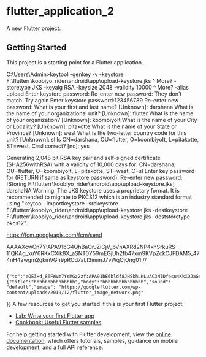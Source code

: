# flutter_application_2

A new Flutter project.

## Getting Started

This project is a starting point for a Flutter application.
 <!-- flutter build apk --split-per-abi -->
 C:\Users\Admin>keytool -genkey -v -keystore F:\flutterr\koobiyo_rider\android\app\upload-keystore.jks ^
More?         -storetype JKS -keyalg RSA -keysize 2048 -validity 10000 ^
More?         -alias upload
Enter keystore password:
Re-enter new password:
They don't match. Try again
Enter keystore password:123456789
Re-enter new password:
What is your first and last name?
  [Unknown]:  darshana
What is the name of your organizational unit?
  [Unknown]:  flutter
What is the name of your organization?
  [Unknown]:  koombiyoIt
What is the name of your City or Locality?
  [Unknown]:  pitakotte
What is the name of your State or Province?
  [Unknown]:  west
What is the two-letter country code for this unit?
  [Unknown]:  sl
Is CN=darshana, OU=flutter, O=koombiyoIt, L=pitakotte, ST=west, C=sl correct?
  [no]:  yes

Generating 2,048 bit RSA key pair and self-signed certificate (SHA256withRSA) with a validity of 10,000 days
        for: CN=darshana, OU=flutter, O=koombiyoIt, L=pitakotte, ST=west, C=sl
Enter key password for <upload>
        (RETURN if same as keystore password):
Re-enter new password:
[Storing F:\flutterr\koobiyo_rider\android\app\upload-keystore.jks]
darshaNA
Warning:
The JKS keystore uses a proprietary format. It is recommended to migrate to PKCS12 which is an industry standard format using "keytool -importkeystore -srckeystore F:\flutterr\koobiyo_rider\android\app\upload-keystore.jks -destkeystore F:\flutterr\koobiyo_rider\android\app\upload-keystore.jks -deststoretype pkcs12".
<!-- flutter build apk --split-per-abi -->
https://fcm.googleapis.com/fcm/send

AAAAXcwCn7Y:APA91bG4QhBaOrJZiCjV_bVnAXRd2NP4xhSrkuRS-11QKAg_xuY6RKxCXik8X_aSNT0Y59mEGjUh2fb47xm9KVpZckCJFDAM5_474nH4awgm2gkmVGh9pROd7aLI3immJ7vWqOjOng01
//

      {"to":"eQE3Hd_8TFWVm7YsMGz2zf:APA91bE6bldf8JHSkhLKLuAC3NlDfesu4KkXOJaGet1sKJzM17E9rJn3A72RKYWtLd5IBLD2nR8m_CvXf36H2uEBD0p0CkRbwT60Zdd3CydSAy2KJNYs4qreH35Y96TZhZkeGfp7wjV3","priority":"high","notification":{"title":"hhhhhhhhhhhhhhh","body":"hhhhhhhhhhhhhhh","sound": "default","image": "https://googleflutter.com/wp-content/uploads/2019/12/flutter_image_network.png"
}}
A few resources to get you started if this is your first Flutter project:

- [Lab: Write your first Flutter app](https://docs.flutter.dev/get-started/codelab)
- [Cookbook: Useful Flutter samples](https://docs.flutter.dev/cookbook)

For help getting started with Flutter development, view the
[online documentation](https://docs.flutter.dev/), which offers tutorials,
samples, guidance on mobile development, and a full API reference.
